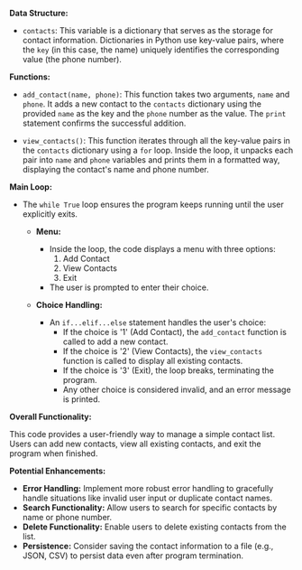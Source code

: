 **Data Structure:**

- `contacts`: This variable is a dictionary that serves as the storage for contact information. Dictionaries in Python use key-value pairs, where the `key` (in this case, the name) uniquely identifies the corresponding value (the phone number).

**Functions:**

- `add_contact(name, phone)`: This function takes two arguments, `name` and `phone`. It adds a new contact to the `contacts` dictionary using the provided `name` as the key and the `phone` number as the value. The `print` statement confirms the successful addition.

- `view_contacts()`: This function iterates through all the key-value pairs in the `contacts` dictionary using a `for` loop. Inside the loop, it unpacks each pair into `name` and `phone` variables and prints them in a formatted way, displaying the contact's name and phone number.

**Main Loop:**

- The `while True` loop ensures the program keeps running until the user explicitly exits.

  - **Menu:**
    - Inside the loop, the code displays a menu with three options:
      1. Add Contact
      2. View Contacts
      3. Exit
    - The user is prompted to enter their choice.

  - **Choice Handling:**
    - An `if...elif...else` statement handles the user's choice:
      - If the choice is '1' (Add Contact), the `add_contact` function is called to add a new contact.
      - If the choice is '2' (View Contacts), the `view_contacts` function is called to display all existing contacts.
      - If the choice is '3' (Exit), the loop breaks, terminating the program.
      - Any other choice is considered invalid, and an error message is printed.

**Overall Functionality:**

This code provides a user-friendly way to manage a simple contact list. Users can add new contacts, view all existing contacts, and exit the program when finished.

**Potential Enhancements:**

- **Error Handling:** Implement more robust error handling to gracefully handle situations like invalid user input or duplicate contact names.
- **Search Functionality:** Allow users to search for specific contacts by name or phone number.
- **Delete Functionality:** Enable users to delete existing contacts from the list.
- **Persistence:** Consider saving the contact information to a file (e.g., JSON, CSV) to persist data even after program termination.